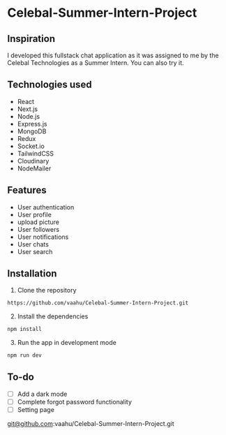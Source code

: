 # Celebal-Summer-Intern-Project
## Inspiration

I developed this fullstack chat application as it was assigned to me by the Celebal Technologies as a Summer Intern.
You can also try it.
## Technologies used

- React
- Next.js
- Node.js
- Express.js
- MongoDB
- Redux
- Socket.io
- TailwindCSS
- Cloudinary
- NodeMailer

## Features

- User authentication
- User profile
- upload picture
- User followers
- User notifications
- User chats
- User search

## Installation

1. Clone the repository
```bash
https://github.com/vaahu/Celebal-Summer-Intern-Project.git
```
2. Install the dependencies
```bash
npm install
```
3. Run the app in development mode
```bash
npm run dev
```

## To-do

- [ ] Add a dark mode
- [ ] Complete forgot password functionality
- [ ] Setting page

git@github.com:vaahu/Celebal-Summer-Intern-Project.git
